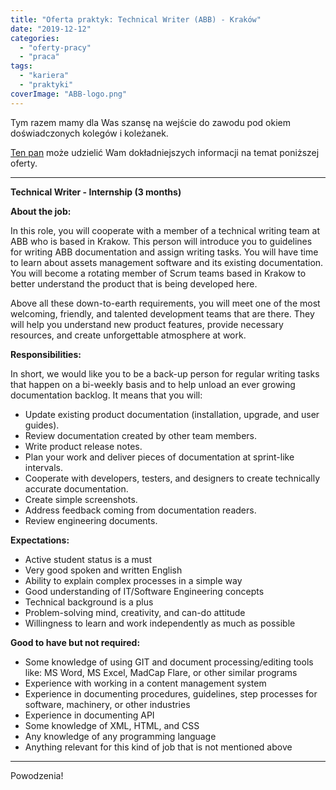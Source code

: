 ```yaml
---
title: "Oferta praktyk: Technical Writer (ABB) - Kraków"
date: "2019-12-12"
categories:
  - "oferty-pracy"
  - "praca"
tags:
  - "kariera"
  - "praktyki"
coverImage: "ABB-logo.png"
---
```


Tym razem mamy dla Was szansę na wejście do zawodu pod okiem doświadczonych kolegów i koleżanek.

[Ten pan](https://www.linkedin.com/in/piotr-sroka-02878945) może udzielić Wam dokładniejszych informacji na temat poniższej oferty.

---

**Technical Writer - Internship (3 months)**

**About the job:**

In this role, you will cooperate with a member of a technical writing team at ABB who is based in Krakow. This person will introduce you to guidelines for writing ABB documentation and assign writing tasks. You will have time to learn about assets management software and its existing documentation. You will become a rotating member of Scrum teams based in Krakow to better understand the product that is being developed here.

Above all these down-to-earth requirements, you will meet one of the most welcoming, friendly, and talented development teams that are there. They will help you understand new product features, provide necessary resources, and create unforgettable atmosphere at work.

**Responsibilities:**

In short, we would like you to be a back-up person for regular writing tasks that happen on a bi-weekly basis and to help unload an ever growing documentation backlog. It means that you will:

- Update existing product documentation (installation, upgrade, and user guides).
- Review documentation created by other team members.
- Write product release notes.
- Plan your work and deliver pieces of documentation at sprint-like intervals.
- Cooperate with developers, testers, and designers to create technically accurate documentation.
- Create simple screenshots.
- Address feedback coming from documentation readers.
- Review engineering documents.

**Expectations:**

- Active student status is a must
- Very good spoken and written English
- Ability to explain complex processes in a simple way
- Good understanding of IT/Software Engineering concepts
- Technical background is a plus
- Problem-solving mind, creativity, and can-do attitude
- Willingness to learn and work independently as much as possible

**Good to have but not required:**

- Some knowledge of using GIT and document processing/editing tools like: MS Word, MS Excel, MadCap Flare, or other similar programs
- Experience with working in a content management system
- Experience in documenting procedures, guidelines, step processes for software, machinery, or other industries
- Experience in documenting API
- Some knowledge of XML, HTML, and CSS
- Any knowledge of any programming language
- Anything relevant for this kind of job that is not mentioned above

---

Powodzenia!
